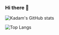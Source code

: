 ### Hi there 👋

![Kadam's GitHub stats](https://github-readme-stats.vercel.app/api?username=parikhkadam&show_icons=true&include_all_commits=true&theme=material-palenight)

![Top Langs](https://github-readme-stats.vercel.app/api/top-langs/?username=parikhkadam&show_icons=true&include_all_commits=true&theme=material-palenight&layout=compact)


<!--
**ParikhKadam/parikhkadam** is a ✨ _special_ ✨ repository because its `README.md` (this file) appears on your GitHub profile.

Here are some ideas to get you started:

- 🔭 I’m currently working on ...
- 🌱 I’m currently learning ...
- 👯 I’m looking to collaborate on ...
- 🤔 I’m looking for help with ...
- 💬 Ask me about ...
- 📫 How to reach me: ...
- 😄 Pronouns: ...
- ⚡ Fun fact: ...
-->
